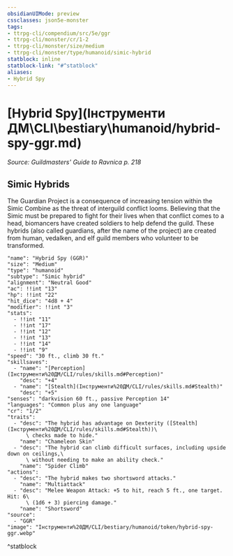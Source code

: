```yaml
---
obsidianUIMode: preview
cssclasses: json5e-monster
tags:
- ttrpg-cli/compendium/src/5e/ggr
- ttrpg-cli/monster/cr/1-2
- ttrpg-cli/monster/size/medium
- ttrpg-cli/monster/type/humanoid/simic-hybrid
statblock: inline
statblock-link: "#^statblock"
aliases:
- Hybrid Spy
---
```

# [Hybrid Spy](Інструменти ДМ\CLI\bestiary\humanoid/hybrid-spy-ggr.md)
*Source: Guildmasters' Guide to Ravnica p. 218*  

## Simic Hybrids

The Guardian Project is a consequence of increasing tension within the Simic Combine as the threat of interguild conflict looms. Believing that the Simic must be prepared to fight for their lives when that conflict comes to a head, biomancers have created soldiers to help defend the guild. These hybrids (also called guardians, after the name of the project) are created from human, vedalken, and elf guild members who volunteer to be transformed.

```statblock
"name": "Hybrid Spy (GGR)"
"size": "Medium"
"type": "humanoid"
"subtype": "Simic hybrid"
"alignment": "Neutral Good"
"ac": !!int "13"
"hp": !!int "22"
"hit_dice": "4d8 + 4"
"modifier": !!int "3"
"stats":
  - !!int "11"
  - !!int "17"
  - !!int "12"
  - !!int "13"
  - !!int "14"
  - !!int "9"
"speed": "30 ft., climb 30 ft."
"skillsaves":
  - "name": "[Perception](Інструменти%20ДМ/CLI/rules/skills.md#Perception)"
    "desc": "+4"
  - "name": "[Stealth](Інструменти%20ДМ/CLI/rules/skills.md#Stealth)"
    "desc": "+5"
"senses": "darkvision 60 ft., passive Perception 14"
"languages": "Common plus any one language"
"cr": "1/2"
"traits":
  - "desc": "The hybrid has advantage on Dexterity ([Stealth](Інструменти%20ДМ/CLI/rules/skills.md#Stealth))\
      \ checks made to hide."
    "name": "Chameleon Skin"
  - "desc": "The hybrid can climb difficult surfaces, including upside down on ceilings,\
      \ without needing to make an ability check."
    "name": "Spider Climb"
"actions":
  - "desc": "The hybrid makes two shortsword attacks."
    "name": "Multiattack"
  - "desc": "Melee Weapon Attack: +5 to hit, reach 5 ft., one target. Hit: 6\
      \ (1d6 + 3) piercing damage."
    "name": "Shortsword"
"source":
  - "GGR"
"image": "Інструменти%20ДМ/CLI/bestiary/humanoid/token/hybrid-spy-ggr.webp"
```
^statblock